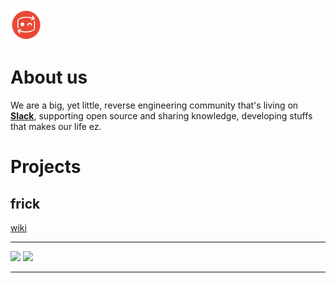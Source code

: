 <img src="/uploads/secret-logo-preview.png" alt="Wiki.js" title="Logo" class="pagelogo" style="height:50px">
<!-- TITLE: secRet -->
<!-- SUBTITLE: Reverse Engineering community -->

# About us
We are a big, yet little, reverse engineering community that's living on <a href="https://join.slack.com/t/resecret/shared_invite/enQtMzc1NTg4MzE3NjA1LTlkNzYxNTIwYTc2ZTYyOWY1MTQ1NzBiN2ZhYjQwYmY0ZmRhODQ0NDE3NmRmZjFiMmE1MDYwNWJlNDVjZDcwNGE">**Slack**</a>, supporting open source and sharing knowledge, developing stuffs that makes our life ez.

# Projects
## frick
<a href="/frick">wiki</a>

---

<img src="https://image.ibb.co/j8Wa5J/Schermata_2018_06_19_alle_21_06_41.png" style="width:50%" />
<img src="https://image.ibb.co/d7v70J/Schermata_2018_06_19_alle_02_39_54.png" style="width:50%" />

---

